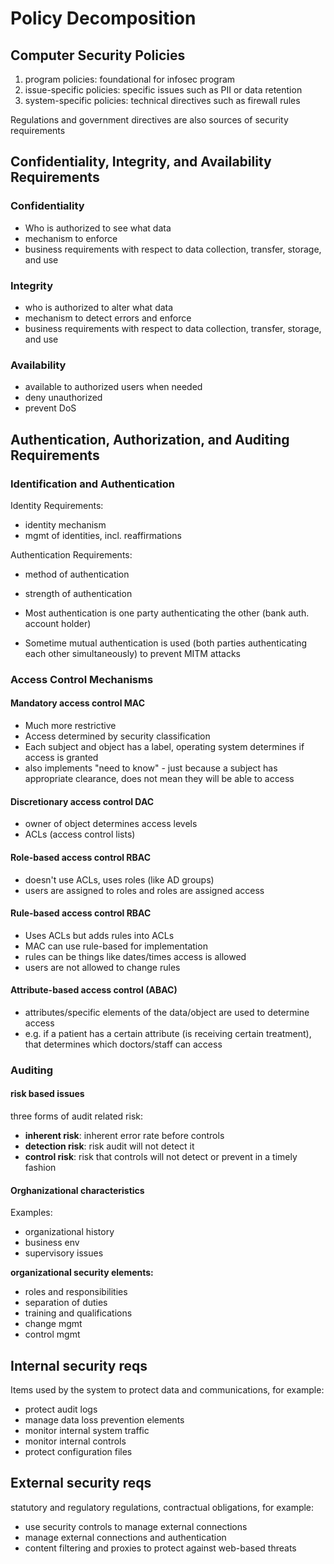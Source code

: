# Policy Decomposition

## Computer Security Policies
1. program policies: foundational for infosec program
2. issue-specific policies: specific issues such as PII or data retention
3. system-specific policies: technical directives such as firewall rules

Regulations and government directives are also sources of security requirements

## Confidentiality, Integrity, and Availability Requirements

### Confidentiality
- Who is authorized to see what data
- mechanism to enforce
- business requirements with respect to data collection, transfer, storage, and use

### Integrity
- who is authorized to alter what data
- mechanism to detect errors and enforce
- business requirements with respect to data collection, transfer, storage, and use

### Availability
- available to authorized users when needed
- deny unauthorized
- prevent DoS

## Authentication, Authorization, and Auditing Requirements

### Identification and Authentication
Identity Requirements:
- identity mechanism
- mgmt of identities, incl. reaffirmations

Authentication Requirements:
- method of authentication
- strength of authentication

- Most authentication is one party authenticating the other (bank auth. account holder)
- Sometime mutual authentication is used (both parties authenticating each other simultaneously) to prevent MITM attacks

### Access Control Mechanisms

#### Mandatory access control MAC
- Much more restrictive
- Access determined by security classification
- Each subject and object has a label, operating system determines if access is granted
- also implements "need to know" - just because a subject has appropriate clearance, does not mean they will be able to access

#### Discretionary access control DAC
- owner of object determines access levels 
- ACLs (access control lists)

#### Role-based access control RBAC
- doesn't use ACLs, uses roles (like AD groups)
- users are assigned to roles and roles are assigned access

#### Rule-based access control RBAC
- Uses ACLs but adds rules into ACLs
- MAC can use rule-based for implementation
- rules can be things like dates/times access is allowed
- users are not allowed to change rules

#### Attribute-based access control (ABAC)
- attributes/specific elements of the data/object are used to determine access
- e.g. if a patient has a certain attribute (is receiving certain treatment), that determines which doctors/staff can access

### Auditing

#### risk based issues
three forms of audit related risk:
- **inherent risk**: inherent error rate before controls
- **detection risk**: risk audit will not detect it
- **control risk**: risk that controls will not detect or prevent in a timely fashion

#### Orghanizational characteristics 
Examples:
- organizational history
- business env
- supervisory issues

**organizational security elements:**
- roles and responsibilities
- separation of duties
- training and qualifications
- change mgmt
- control mgmt

## Internal security reqs
Items used by the system to protect data and communications, for example:
- protect audit logs
- manage data loss prevention elements
- monitor internal system traffic
- monitor internal controls
- protect configuration files

## External security reqs
statutory and regulatory regulations, contractual obligations, for example:
- use security controls to manage external connections
- manage external connections and authentication
- content filtering and proxies to protect against web-based threats
